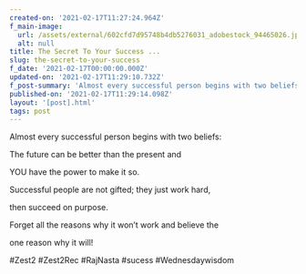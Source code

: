 ```yaml
---
created-on: '2021-02-17T11:27:24.964Z'
f_main-image:
  url: /assets/external/602cfd7d95748b4db5276031_adobestock_94465026.jpeg
  alt: null
title: The Secret To Your Success ...
slug: the-secret-to-your-success
f_date: '2021-02-17T00:00:00.000Z'
updated-on: '2021-02-17T11:29:10.732Z'
f_post-summary: 'Almost every successful person begins with two beliefs:'
published-on: '2021-02-17T11:29:14.098Z'
layout: '[post].html'
tags: post
---
```


Almost every successful person begins with two beliefs:

The future can be better than the present and

YOU have the power to make it so.

Successful people are not gifted; they just work hard,

then succeed on purpose.

Forget all the reasons why it won’t work and believe the

one reason why it will!

#Zest2 #Zest2Rec #RajNasta #sucess #Wednesdaywisdom

‍
